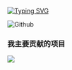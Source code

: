 <a href="https://git.io/typing-svg"><img src="https://readme-typing-svg.demolab.com?font=Fira+Code&pause=1000&center=true&vCenter=true&width=435&lines=Hello+World!;%E6%AC%A2%E8%BF%8E%E4%BD%A0%E6%9D%A5%E5%88%B0%E4%B8%80%E5%8F%AA%E9%AC%86%E7%9A%84%E4%B8%AA%E4%BA%BAGithub%E4%B8%BB%E9%A1%B5%EF%BC%81;Welcome+to+my+Github+homepage!" alt="Typing SVG" /></a>

![Github](https://fastly.jsdelivr.net/gh/yzsong06/yzsong06/github-metrics.svg)

### 我主要贡献的项目
<a href="https://github.com/TakagisanReposOrg/VuePress-TakagiWiki">
  <img align="center" src="https://github-readme-stats.vercel.app/api/pin/?username=TakagisanReposOrg&repo=VuePress-TakagiWiki" />
</a>
